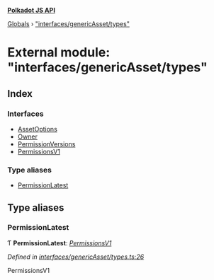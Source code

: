**[Polkadot JS API](../README.md)**

[Globals](../globals.md) › ["interfaces/genericAsset/types"](_interfaces_genericasset_types_.md)

# External module: "interfaces/genericAsset/types"

## Index

### Interfaces

* [AssetOptions](../interfaces/_interfaces_genericasset_types_.assetoptions.md)
* [Owner](../interfaces/_interfaces_genericasset_types_.owner.md)
* [PermissionVersions](../interfaces/_interfaces_genericasset_types_.permissionversions.md)
* [PermissionsV1](../interfaces/_interfaces_genericasset_types_.permissionsv1.md)

### Type aliases

* [PermissionLatest](_interfaces_genericasset_types_.md#permissionlatest)

## Type aliases

###  PermissionLatest

Ƭ **PermissionLatest**: *[PermissionsV1](../interfaces/_interfaces_genericasset_types_.permissionsv1.md)*

*Defined in [interfaces/genericAsset/types.ts:26](https://github.com/polkadot-js/api/blob/ad9d21c/packages/types/src/interfaces/genericAsset/types.ts#L26)*

PermissionsV1